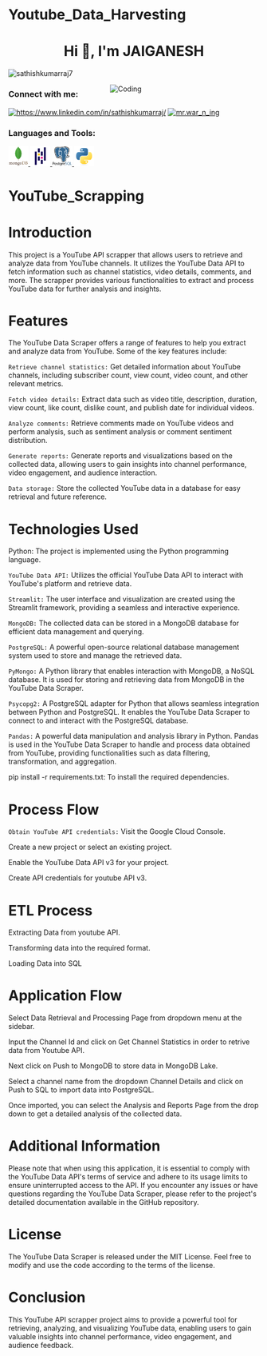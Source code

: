 # Youtube_Data_Harvesting
<h1 align="center">Hi 👋, I'm JAIGANESH</h1>
<p align="left"> <img src="https://komarev.com/ghpvc/?username=tirumal024&label=Profile%20views&color=0e75b6&style=flat" alt="sathishkumarraj7" /> </p>
<img align="right" alt="Coding" width="300" src="https://camo.githubusercontent.com/c1dcb74cc1c1835b1d716f5051499a2814c683c806b15f04b0eba492863703e9/68747470733a2f2f63646e2e6472696262626c652e636f6d2f75736572732f3733303730332f73637265656e73686f74732f363538313234332f6176656e746f2e676966">

<h3 align="left">Connect with me:</h3>
<p align="left">
<a href="https://linkedin.com/in/https://https://www.linkedin.com/in/jaiganesh-mohan-27b671128?utm_source=share&utm_campaign=share_via&utm_content=profile&utm_medium=android_app" target="blank"><img align="center" src="https://raw.githubusercontent.com/rahuldkjain/github-profile-readme-generator/master/src/images/icons/Social/linked-in-alt.svg" alt="https://www.linkedin.com/in/sathishkumarraj/" height="30" width="40" /></a>
<a href="https://www.instagram.com/rajendsathish_sk/?hl=en" target="blank"><img align="center" src="https://raw.githubusercontent.com/rahuldkjain/github-profile-readme-generator/master/src/images/icons/Social/instagram.svg" alt="mr.war_n_ing" height="30" width="40" /></a>
</p>

<h3 align="left">Languages and Tools:</h3>
<p align="left"> <a href="https://www.mongodb.com/" target="_blank" rel="noreferrer"> <img src="https://raw.githubusercontent.com/devicons/devicon/master/icons/mongodb/mongodb-original-wordmark.svg" alt="mongodb" width="40" height="40"/> </a> <a href="https://pandas.pydata.org/" target="_blank" rel="noreferrer"> <img src="https://raw.githubusercontent.com/devicons/devicon/2ae2a900d2f041da66e950e4d48052658d850630/icons/pandas/pandas-original.svg" alt="pandas" width="40" height="40"/> </a> <a href="https://www.postgresql.org" target="_blank" rel="noreferrer"> <img src="https://raw.githubusercontent.com/devicons/devicon/master/icons/postgresql/postgresql-original-wordmark.svg" alt="postgresql" width="40" height="40"/> </a> <a href="https://www.python.org" target="_blank" rel="noreferrer"> <img src="https://raw.githubusercontent.com/devicons/devicon/master/icons/python/python-original.svg" alt="python" width="40" height="40"/> </a> </p>

# YouTube_Scrapping
# Introduction
This project is a YouTube API scrapper that allows users to retrieve and analyze data from YouTube channels. It utilizes the YouTube Data API to fetch information such as channel statistics, video details, comments, and more. The scrapper provides various functionalities to extract and process YouTube data for further analysis and insights.

# Features
The YouTube Data Scraper offers a range of features to help you extract and analyze data from YouTube. Some of the key features include:

`Retrieve channel statistics:` Get detailed information about YouTube channels, including subscriber count, view count, video count, and other relevant metrics.

`Fetch video details:` Extract data such as video title, description, duration, view count, like count, dislike count, and publish date for individual videos.

`Analyze comments:` Retrieve comments made on YouTube videos and perform analysis, such as sentiment analysis or comment sentiment distribution.

`Generate reports:` Generate reports and visualizations based on the collected data, allowing users to gain insights into channel performance, video engagement, and audience interaction.

`Data storage:` Store the collected YouTube data in a database for easy retrieval and future reference.

# Technologies Used
Python: The project is implemented using the Python programming language.

`YouTube Data API:` Utilizes the official YouTube Data API to interact with YouTube's platform and retrieve data.

`Streamlit:` The user interface and visualization are created using the Streamlit framework, providing a seamless and interactive experience.

`MongoDB:` The collected data can be stored in a MongoDB database for efficient data management and querying.

`PostgreSQL:` A powerful open-source relational database management system used to store and manage the retrieved data.

`PyMongo:` A Python library that enables interaction with MongoDB, a NoSQL database. It is used for storing and retrieving data from MongoDB in the YouTube Data Scraper.

`Psycopg2:` A PostgreSQL adapter for Python that allows seamless integration between Python and PostgreSQL. It enables the YouTube Data Scraper to connect to and interact with the PostgreSQL database.

`Pandas:` A powerful data manipulation and analysis library in Python. Pandas is used in the YouTube Data Scraper to handle and process data obtained from YouTube, providing functionalities such as data filtering, transformation, and aggregation.

pip install -r requirements.txt: To install the required dependencies.

# Process Flow
`Obtain YouTube API credentials:` Visit the Google Cloud Console.

Create a new project or select an existing project.

Enable the YouTube Data API v3 for your project.

Create API credentials for youtube API v3.

# ETL Process
Extracting Data from youtube API.

Transforming data into the required format.

Loading Data into SQL

# Application Flow
Select Data Retrieval and Processing Page from dropdown menu at the sidebar.

Input the Channel Id and click on Get Channel Statistics in order to retrive data from Youtube API.

Next click on Push to MongoDB to store data in MongoDB Lake.

Select a channel name from the dropdown Channel Details and click on Push to SQL to import data into PostgreSQL.

Once imported, you can select the Analysis and Reports Page from the drop down to get a detailed analysis of the collected data.

# Additional Information
Please note that when using this application, it is essential to comply with the YouTube Data API's terms of service and adhere to its usage limits to ensure uninterrupted access to the API. If you encounter any issues or have questions regarding the YouTube Data Scraper, please refer to the project's detailed documentation available in the GitHub repository.

# License
The YouTube Data Scraper is released under the MIT License. Feel free to modify and use the code according to the terms of the license.

# Conclusion
This YouTube API scrapper project aims to provide a powerful tool for retrieving, analyzing, and visualizing YouTube data, enabling users to gain valuable insights into channel performance, video engagement, and audience feedback.
